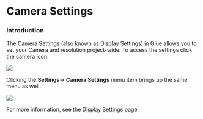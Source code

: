 # Camera Settings

### Introduction

The Camera Settings (also known as Display Settings) in Glue allows you to set your Camera and resolution project-wide. To access the settings click the camera icon.

![](../../../.gitbook/assets/2022-12-img\_639a5e39a39d6.png)

Clicking the **Settings**-> **Camera Settings** menu item brings up the same menu as well.

![](../../../.gitbook/assets/2020-04-img\_5e86035ed6651.png)

For more information, see the [Display Settings](../../camera.md) page.
